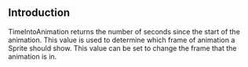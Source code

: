 ## Introduction

TimeIntoAnimation returns the number of seconds since the start of the animation. This value is used to determine which frame of animation a Sprite should show. This value can be set to change the frame that the animation is in.
